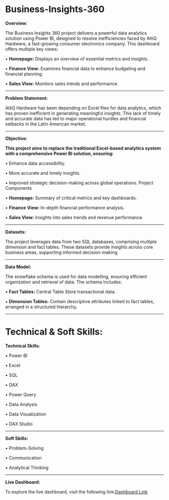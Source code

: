 # Business-Insights-360


**Overview:**

The Business Insights 360 project delivers a powerful data analytics solution using Power BI, designed to resolve inefficiencies faced by AtliQ Hardware, a fast-growing consumer electronics company. This dashboard offers multiple key views:

•	**Homepage:** Displays an overview of essential metrics and insights.

•	**Finance View:** Examines financial data to enhance budgeting and financial planning.

•	**Sales View:** Monitors sales trends and performance.

________________________________________

**Problem Statement:**


AtliQ Hardware has been depending on Excel files for data analytics, which has proven inefficient in generating meaningful insights. This lack of timely and accurate data has led to major operational hurdles and financial setbacks in the Latin American market.
________________________________________

**Objective:**


**This project aims to replace the traditional Excel-based analytics system with a comprehensive Power BI solution, ensuring:**

•	Enhance data accessibility.

•	More accurate and timely insights.

•	Improved strategic decision-making across global operations.
Project Components

  •	**Homepage:** Summary of critical metrics and key dashboards.

  •	**Finance View:** In-depth financial performance analysis.

  •	**Sales View:** Insights into sales trends and revenue performance.

  ________________________________________
  
**Datasets:**


The project leverages data from two SQL databases, comprising multiple dimension and fact tables. These datasets provide insights across core business areas, supporting informed decision-making.
________________________________________

**Data Model:**


The snowflake schema is used for data modelling, ensuring efficient organization and retrieval of data. The schema includes:

•	**Fact Tables:** Central Table Store transactional data.

•	**Dimension Tables:** Contain descriptive attributes linked to fact tables, arranged in a structured hierarchy.
________________________________________
   
**Technical & Soft Skills:**
============================

**Technical Skills:**


•	Power BI

•	Excel

•	SQL

•	DAX

•	Power Query

•	Data Analysis

•	Data Visualization

•	DAX Studio
________________________________________

**Soft Skills:**


•	Problem-Solving

•	Communication

•	Analytical Thinking
________________________________________

**Live Dashboard:**

To explore the live dashboard, visit the following link:[Dashboard Link](https://app.powerbi.com/view?r=eyJrIjoiMDk4OTI2YjMtNzc5MC00MWQ3LTljOWYtZTViYjE1NWQ3NTVlIiwidCI6ImM2ZTU0OWIzLTVmNDUtNDAzMi1hYWU5LWQ0MjQ0ZGM1YjJjNCJ9)




